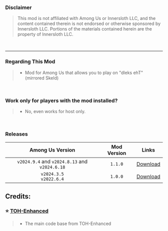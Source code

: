 ### Disclaimer
> This mod is not affiliated with Among Us or Innersloth LLC, and the content contained therein is not endorsed or otherwise sponsored by Innersloth LLC. Portions of the materials contained herein are the property of Innersloth LLC.
<br>

------------------------------------------------------------------------------------------------------------------------------------------------------------------------------------------

### Regarding This Mod
> 
> - Mod for Among Us that allows you to play on "dleks ehT" (mirrored Skeld)
>
<br>

### Work only for players with the mod installed?
> 
> - No, even works for host only.
>
<br>

### Releases

|                                       Among Us Version                                        |    Mod Version    |                                    Links                                      |
|:---------------------------------------------------------------------------------------------:|:-----------------:|:-----------------------------------------------------------------------------:|
|                           `v2024.9.4` and `v2024.8.13` and `v2024.6.18`                       |      `1.1.0`      | [Download](https://github.com/Tommy-XL/Unlock-dlekS-ehT/releases/tag/v1.1.0)  |
|                                   `v2024.3.5`<br>`v2022.6.4`                                  |      `1.0.0`      | [Download](https://github.com/Tommy-XL/Unlock-dlekS-ehT/releases/tag/v1.0.0)  |

## Credits:

### :star: [TOH-Enhanced](https://github.com/0xDrMoe/TownofHost-Enhanced/) 
> 
> - The main code base from TOH-Enhanced
>

